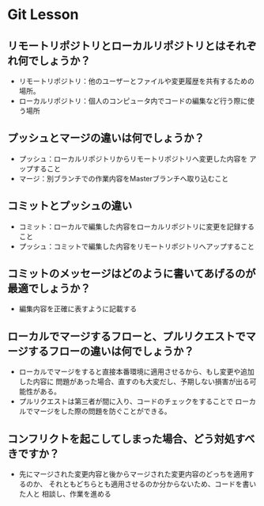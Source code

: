 # Git Lesson

## リモートリポジトリとローカルリポジトリとはそれぞれ何でしょうか？
- リモートリポジトリ：他のユーザーとファイルや変更履歴を共有するための場所。
- ローカルリポジトリ：個人のコンピュータ内でコードの編集など行う際に使う場所


## プッシュとマージの違いは何でしょうか？
- プッシュ：ローカルリポジトリからリモートリポジトリへ変更した内容を
アップすること
- マージ：別ブランチでの作業内容をMasterブランチへ取り込むこと


## コミットとプッシュの違い
- コミット：ローカルで編集した内容をローカルリポジトリに変更を記録すること
- プッシュ：コミットで編集した内容をリモートリポジトリへアップすること

## コミットのメッセージはどのように書いてあげるのが最適でしょうか？
- 編集内容を正確に表すように記載する


## ローカルでマージするフローと、プルリクエストでマージするフローの違いは何でしょうか？
- ローカルでマージをすると直接本番環境に適用させるから、もし変更や追加した内容に
問題があった場合、直すのも大変だし、予期しない損害が出る可能性がある。
- プルリクエストは第三者が間に入り、コードのチェックをすることで
ローカルでマージをした際の問題を防ぐことができる。


## コンフリクトを起こしてしまった場合、どう対処すべきですか？
- 先にマージされた変更内容と後からマージされた変更内容のどっちを適用するのか、
それともどちらとも適用させるのか分からないため、コードを書いた人と
相談し、作業を進める